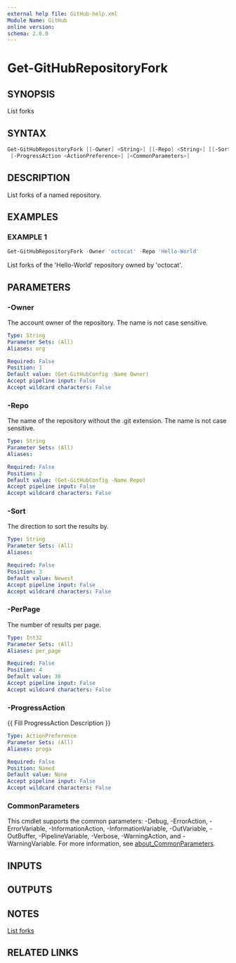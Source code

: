 ```yaml
---
external help file: GitHub-help.xml
Module Name: GitHub
online version:
schema: 2.0.0
---
```


# Get-GitHubRepositoryFork

## SYNOPSIS
List forks

## SYNTAX

```powershell
Get-GitHubRepositoryFork [[-Owner] <String>] [[-Repo] <String>] [[-Sort] <String>] [[-PerPage] <Int32>]
 [-ProgressAction <ActionPreference>] [<CommonParameters>]
```

## DESCRIPTION
List forks of a named repository.

## EXAMPLES

### EXAMPLE 1
```powershell
Get-GitHubRepositoryFork -Owner 'octocat' -Repo 'Hello-World'
```

List forks of the 'Hello-World' repository owned by 'octocat'.

## PARAMETERS

### -Owner
The account owner of the repository.
The name is not case sensitive.

```yaml
Type: String
Parameter Sets: (All)
Aliases: org

Required: False
Position: 1
Default value: (Get-GitHubConfig -Name Owner)
Accept pipeline input: False
Accept wildcard characters: False
```

### -Repo
The name of the repository without the .git extension.
The name is not case sensitive.

```yaml
Type: String
Parameter Sets: (All)
Aliases:

Required: False
Position: 2
Default value: (Get-GitHubConfig -Name Repo)
Accept pipeline input: False
Accept wildcard characters: False
```

### -Sort
The direction to sort the results by.

```yaml
Type: String
Parameter Sets: (All)
Aliases:

Required: False
Position: 3
Default value: Newest
Accept pipeline input: False
Accept wildcard characters: False
```

### -PerPage
The number of results per page.

```yaml
Type: Int32
Parameter Sets: (All)
Aliases: per_page

Required: False
Position: 4
Default value: 30
Accept pipeline input: False
Accept wildcard characters: False
```

### -ProgressAction
{{ Fill ProgressAction Description }}

```yaml
Type: ActionPreference
Parameter Sets: (All)
Aliases: proga

Required: False
Position: Named
Default value: None
Accept pipeline input: False
Accept wildcard characters: False
```

### CommonParameters
This cmdlet supports the common parameters: -Debug, -ErrorAction, -ErrorVariable, -InformationAction, -InformationVariable, -OutVariable, -OutBuffer, -PipelineVariable, -Verbose, -WarningAction, and -WarningVariable. For more information, see [about_CommonParameters](http://go.microsoft.com/fwlink/?LinkID=113216).

## INPUTS

## OUTPUTS

## NOTES
[List forks](https://docs.github.com/rest/repos/forks#list-forks)

## RELATED LINKS

